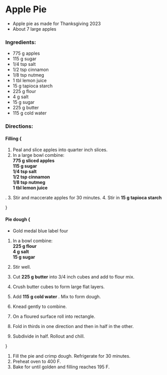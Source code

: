 # Apple Pie 

* Apple pie as made for Thanksgiving 2023 
* About 7 large apples 
### Ingredients: 
* 775 g apples
* 115 g sugar
* 1/4 tsp salt
* 1/2 tsp cinnamon
* 1/8 tsp nutmeg
* 1 tbl lemon juice
* 15 g tapioca starch
* 225 g flour
* 4 g salt
* 15 g sugar
* 225 g butter
* 115 g cold water

### Directions: 

#### Filling {
1. Peal and slice apples into quarter inch slices. 
2. In a large bowl combine:  
**775 g sliced apples**   
**115 g sugar**   
**1/4 tsp salt**   
**1/2 tsp cinnamon**   
**1/8 tsp nutmeg**   
**1 tbl lemon juice**   

. 
3. Stir and maccerate apples for 30 minutes. 
4. Stir in **15 g tapioca starch** 

}


#### Pie dough {
* Gold medal blue label four 
1. In a bowl combine:  
**225 g flour**   
**4 g salt**   
**15 g sugar**   


2. Stir well. 
3. Cut **225 g butter** into 3/4 inch cubes and add to flour mix. 
4. Crush butter cubes to form large flat layers. 
5. Add **115 g cold water** . Mix to form dough. 
6. Knead gently to combine. 
7. On a floured surface roll into rectangle. 
8. Fold in thirds in one direction and then in half in the other. 
9. Subdivide in half. Rollout and chill. 

}

1. Fill the pie and crimp dough. Refrigerate for 30 minutes. 
2. Preheat oven to 400 F. 
3. Bake for until golden and filling reaches 195 F. 
